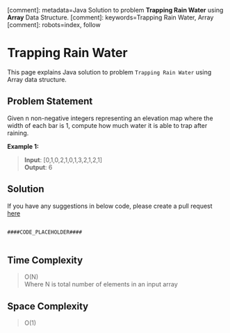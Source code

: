 [comment]: metadata=Java Solution to problem <strong>Trapping Rain Water</strong> using <strong>Array</strong> Data Structure.
[comment]: keywords=Trapping Rain Water, Array
[comment]: robots=index, follow


<h1>Trapping Rain Water</h1>
<p>
This page explains Java solution to problem <code class="inline">Trapping Rain Water</code> using Array data structure.
</p>


<h2 class="heading">Problem Statement</h2>
<p>
Given n non-negative integers representing an elevation map where the width of each bar is 1, compute how much water it is able to trap after raining.
</p>

<b>Example 1:</b>
<blockquote>
<p>
<b>Input</b>: [0,1,0,2,1,0,1,3,2,1,2,1]<br />
<b>Output</b>: 6<br/>
</p>
</blockquote>


<h2 class="heading">Solution</h2>
If you have any suggestions in below code, please create a pull request <a href="####LINK_PLACEHOLDER####" target="_blank" rel="noopener noreferrer" class="absolute">here</a>
<pre>
<code class="language-java">
####CODE_PLACEHOLDER####
</code>
</pre>


<h2 class="heading">Time Complexity</h2>
<blockquote>
<p>
O(N) <br />
Where N is total number of elements in an input array
</p>
</blockquote>


<h2 class="heading">Space Complexity</h2>
<blockquote>
<p>
O(1)
</p>
</blockquote>